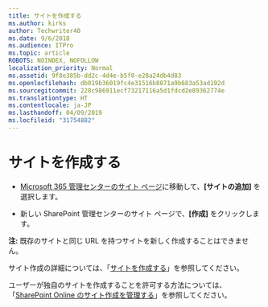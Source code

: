 ```yaml
---
title: サイトを作成する
ms.author: kirks
author: Techwriter40
ms.date: 9/6/2018
ms.audience: ITPro
ms.topic: article
ROBOTS: NOINDEX, NOFOLLOW
localization_priority: Normal
ms.assetid: 9f8e385b-dd2c-4d4e-b5f0-e28a24db4d83
ms.openlocfilehash: db019b36019fc4e31516b8871a9b683a53ad192d
ms.sourcegitcommit: 228c986911ecf73217116a5d1fdcd2e89362774e
ms.translationtype: HT
ms.contentlocale: ja-JP
ms.lasthandoff: 04/09/2019
ms.locfileid: "31754882"
---
```

# <a name="create-a-site"></a>サイトを作成する

- [Microsoft 365 管理センターのサイト ページ](https://portal.office.com/adminportal/home#/SitesList)に移動して、**[サイトの追加]** を選択します。 
    
- 新しい SharePoint 管理センターのサイト ページで、**[作成]** をクリックします。 
    
 **注:** 既存のサイトと同じ URL を持つサイトを新しく作成することはできません。 
  
サイト作成の詳細については、「[サイトを作成する](https://go.microsoft.com/fwlink/?linkid=866295)」を参照してください。
  
ユーザーが独自のサイトを作成することを許可する方法については、「[SharePoint Online のサイト作成を管理する](https://go.microsoft.com/fwlink/?linkid=866296)」を参照してください。
  


